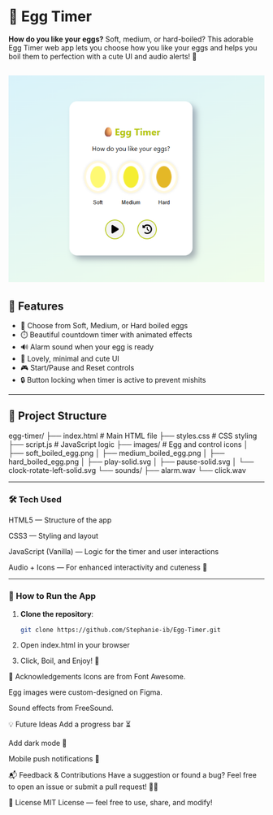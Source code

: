 # 🥚 Egg Timer

**How do you like your eggs?** Soft, medium, or hard-boiled? This adorable Egg Timer web app lets you choose how you like your eggs and helps you boil them to perfection with a cute UI and audio alerts! 🎵

## ![Egg Timer Screenshot](./images/screenshot.png)

## 🌟 Features

- 🥚 Choose from Soft, Medium, or Hard boiled eggs
- ⏱️ Beautiful countdown timer with animated effects
- 🔊 Alarm sound when your egg is ready
- 🎨 Lovely, minimal and cute UI
- 🎮 Start/Pause and Reset controls
- 🔒 Button locking when timer is active to prevent mishits

---

## 📂 Project Structure

egg-timer/
├── index.html # Main HTML file
├── styles.css # CSS styling
├── script.js # JavaScript logic
├── images/ # Egg and control icons
│ ├── soft_boiled_egg.png
│ ├── medium_boiled_egg.png
│ ├── hard_boiled_egg.png
│ ├── play-solid.svg
│ ├── pause-solid.svg
│ └── clock-rotate-left-solid.svg
└── sounds/
├── alarm.wav
└── click.wav

---

### 🛠️ Tech Used

HTML5 — Structure of the app

CSS3 — Styling and layout

JavaScript (Vanilla) — Logic for the timer and user interactions

Audio + Icons — For enhanced interactivity and cuteness 🐣

---

### 🚀 How to Run the App

1. **Clone the repository**:

   ```bash
   git clone https://github.com/Stephanie-ib/Egg-Timer.git

   ```

2. Open index.html in your browser

3. Click, Boil, and Enjoy! 🍳

🙌 Acknowledgements
Icons are from Font Awesome.

Egg images were custom-designed on Figma.

Sound effects from FreeSound.

💡 Future Ideas
Add a progress bar ⏳

Add dark mode 🌙

Mobile push notifications 📱

📬 Feedback & Contributions
Have a suggestion or found a bug?
Feel free to open an issue or submit a pull request! 🧑‍💻

📜 License
MIT License — feel free to use, share, and modify!
